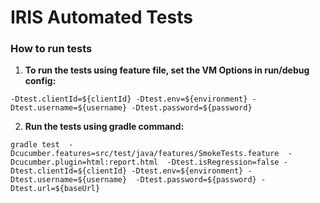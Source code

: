 # IRIS Automated Tests

### How to run tests

1. **To run the tests using feature file, set the VM Options in run/debug config:**

`-Dtest.clientId=${clientId}
-Dtest.env=${environment}
-Dtest.username=${username}
-Dtest.password=${password}`


2. **Run the tests using gradle command:**

`gradle test 
-Dcucumber.features=src/test/java/features/SmokeTests.feature 
-Dcucumber.plugin=html:report.html 
-Dtest.isRegression=false
-Dtest.clientId=${clientId}
-Dtest.env=${environment}
-Dtest.username=${username} 
-Dtest.password=${password}
-Dtest.url=${baseUrl}`
